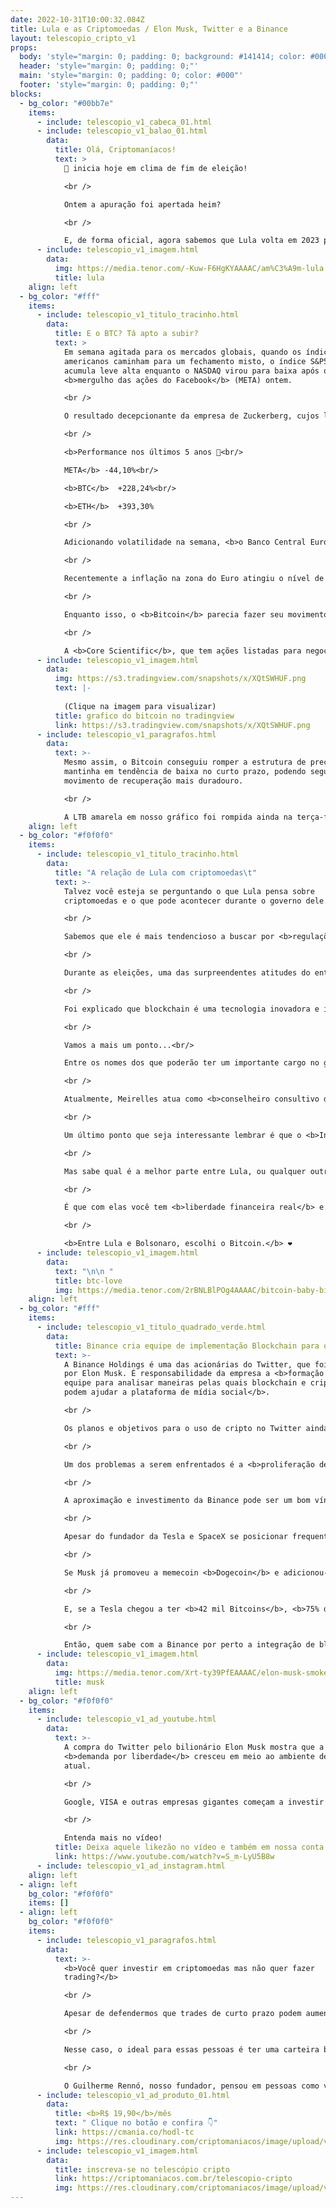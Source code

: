 ```yaml
---
date: 2022-10-31T10:00:32.084Z
title: Lula e as Criptomoedas / Elon Musk, Twitter e a Binance
layout: telescopio_cripto_v1
props:
  body: 'style="margin: 0; padding: 0; background: #141414; color: #000"'
  header: 'style="margin: 0; padding: 0;"'
  main: 'style="margin: 0; padding: 0; color: #000"'
  footer: 'style="margin: 0; padding: 0;"'
blocks:
  - bg_color: "#00bb7e"
    items:
      - include: telescopio_v1_cabeca_01.html
      - include: telescopio_v1_balao_01.html
        data:
          title: Olá, Criptomaníacos!
          text: >
            🔭 inicia hoje em clima de fim de eleição!

            <br />

            Ontem a apuração foi apertada heim?

            <br />

            E, de forma oficial, agora sabemos que Lula volta em 2023 para 4 anos à frente do governo do Brasil. Mas qual a relação dele com criptos?
      - include: telescopio_v1_imagem.html
        data:
          img: https://media.tenor.com/-Kuw-F6HgKYAAAAC/am%C3%A9m-lula.gif
          title: lula
    align: left
  - bg_color: "#fff"
    items:
      - include: telescopio_v1_titulo_tracinho.html
        data:
          title: E o BTC? Tá apto a subir?
          text: >
            Em semana agitada para os mercados globais, quando os índices
            americanos caminham para um fechamento misto, o índice S&P500
            acumula leve alta enquanto o NASDAQ virou para baixa após o
            <b>mergulho das ações do Facebook</b> (META) ontem.

            <br />

            O resultado decepcionante da empresa de Zuckerberg, cujos lucros caíram mais da metade frente ao mesmo período do ano passado, fez suas ações perderem 1/4 do seu valor de mercado ontem e 75% desde a máxima registrada.

            <br />

            <b>Performance nos últimos 5 anos 👀<br/>

            META</b> -44,10%<br/>

            <b>BTC</b> 	+228,24%<br/>

            <b>ETH</b> 	+393,30%

            <br />

            Adicionando volatilidade na semana, <b>o Banco Central Europeu aumentou ontem suas taxas de juros em 0,75% novamente</b>, levando ao maior patamar desde 2009, além de comunicar a intenção de continuar o movimento até controlar a inflação.

            <br />

            Recentemente a inflação na zona do Euro atingiu o nível de 10%, pressionada principalmente pelo custo de energia, enquanto a meta do BCE é de apenas 2%. 🤯

            <br />

            Enquanto isso, o <b>Bitcoin</b> parecia fazer seu movimento à parte, chegando a acumular mais de <b>7% de valorização</b> na semana, mas acabou sendo impactado pelos eventos mencionados, bem como a <b>iminente falência do seu maior minerador</b>.

            <br />

            A <b>Core Scientific</b>, que tem ações listadas para negociação na NASDAQ e caíram 78% ontem, disse que pode não ser capaz de honrar com pagamentos nos próximos dias e há a chance da entrada de pedido de falência junto aos órgãos americanos.
      - include: telescopio_v1_imagem.html
        data:
          img: https://s3.tradingview.com/snapshots/x/XQtSWHUF.png
          text: |-
            
            (Clique na imagem para visualizar)
          title: grafico do bitcoin no tradingview
          link: https://s3.tradingview.com/snapshots/x/XQtSWHUF.png
      - include: telescopio_v1_paragrafos.html
        data:
          text: >-
            Mesmo assim, o Bitcoin conseguiu romper a estrutura de preços que o
            mantinha em tendência de baixa no curto prazo, podendo seguir em
            movimento de recuperação mais duradouro.

            <br />

            A LTB amarela em nosso gráfico foi rompida ainda na terça-feira, levando inclusive à superação do último topo local em US$20.500, <b>confirmando uma tendência de alta no curto prazo</b> pela análise técnica clássica.
    align: left
  - bg_color: "#f0f0f0"
    items:
      - include: telescopio_v1_titulo_tracinho.html
        data:
          title: "A relação de Lula com criptomoedas\t"
          text: >-
            Talvez você esteja se perguntando o que Lula pensa sobre
            criptomoedas e o que pode acontecer durante o governo dele. 

            <br />

            Sabemos que ele é mais tendencioso a buscar por <b>regulações</b>, mas tentamos buscar alguns fatos que mostrem a relação do futuro presidente com os ativos digitais. Bora ver?

            <br />

            Durante as eleições, uma das surpreendentes atitudes do então candidato à presidência foi o anúncio do <b>registro do seu plano de governo em blockchain</b>, sendo a rede escolhida a da <b>Decred</b>. 

            <br />

            Foi explicado que blockchain é uma tecnologia inovadora e incorruptível, apontando-a como solução para cidades inteligentes e governos transparentes.

            <br />

            Vamos a mais um ponto...<br/>

            Entre os nomes dos que poderão ter um importante cargo no governo Lula, temos <b>Henrique Meirelles</b>, que foi o presidente do Banco Central durante os governos do petista, além de ter atuado como Ministro da Fazenda no Governo Michel Temer.

            <br />

            Atualmente, Meirelles atua como <b>conselheiro consultivo da corretora Binance aqui no Brasil</b>.

            <br />

            Um último ponto que seja interessante lembrar é que o <b>Instituto Lula ministrou aulas sobre Bitcoin e NFT</b>. No curso de economia digital da instituição, as tecnologias de criptomoedas faziam parte de um de seus módulos.

            <br />

            Mas sabe qual é a melhor parte entre Lula, ou qualquer outro político, e as criptomoedas? 

            <br />

            É que com elas você tem <b>liberdade financeira real</b> e não fica refém de nenhum sistema político.

            <br />

            <b>Entre Lula e Bolsonaro, escolhi o Bitcoin.</b> ❤️
      - include: telescopio_v1_imagem.html
        data:
          text: "\n\n "
          title: btc-love
          img: https://media.tenor.com/2rBNLBlPOg4AAAAC/bitcoin-baby-bitcoin.gif
    align: left
  - bg_color: "#fff"
    items:
      - include: telescopio_v1_titulo_quadrado_verde.html
        data:
          title: Binance cria equipe de implementação Blockchain para o Twitter
          text: >-
            A Binance Holdings é uma das acionárias do Twitter, que foi comprado
            por Elon Musk. É responsabilidade da empresa a <b>formação de uma
            equipe para analisar maneiras pelas quais blockchain e criptomoedas
            podem ajudar a plataforma de mídia social</b>. 

            <br />

            Os planos e objetivos para o uso de cripto no Twitter ainda estão sendo desenhados, estando em estágios iniciais. 

            <br />

            Um dos problemas a serem enfrentados é a <b>proliferação de contas de bots nos últimos anos</b>. Alguma solução on-chain será idealizada para minimizar o uso de contas fakes no Twitter, que chega a um número tão grande que Musk chegou a tentar cancelar a sua compra.

            <br />

            A aproximação e investimento da Binance pode ser um bom vínculo da rede social com as criptomoedas.

            <br />

            Apesar do fundador da Tesla e SpaceX se posicionar frequentemente sobre as criptomoedas, por vezes suas atitudes parecem contraditórias.

            <br />

            Se Musk já promoveu a memecoin <b>Dogecoin</b> e adicionou-a como forma de pagamento da Tesla, ele <b>removeu</b> o ativo dois meses depois alegando que não era um projeto ambientalmente sustentável.

            <br />

            E, se a Tesla chegou a ter <b>42 mil Bitcoins</b>, <b>75% deles foram vendidos nesse ano, mesmo no prejuízo</b>.

            <br />

            Então, quem sabe com a Binance por perto a integração de blockchain e cripto no Twitter seja feita de forma mais consistente e segura, né Musk?
      - include: telescopio_v1_imagem.html
        data:
          img: https://media.tenor.com/Xrt-ty39PfEAAAAC/elon-musk-smoke.gif
          title: musk
    align: left
  - bg_color: "#f0f0f0"
    items:
      - include: telescopio_v1_ad_youtube.html
        data:
          text: >-
            A compra do Twitter pelo bilionário Elon Musk mostra que a
            <b>demanda por liberdade</b> cresceu em meio ao ambiente de censura
            atual. 

            <br />

            Google, VISA e outras empresas gigantes começam a investir pesado em infraestrutura para suportar a adoção de criptomoedas... e esse é um enorme sinal de compra.

            <br />

            Entenda mais no vídeo!
          title: Deixa aquele likezão no vídeo e também em nossa conta do Twitter!
          link: https://www.youtube.com/watch?v=S_m-LyU5B8w
      - include: telescopio_v1_ad_instagram.html
    align: left
  - align: left
    bg_color: "#f0f0f0"
    items: []
  - align: left
    bg_color: "#f0f0f0"
    items:
      - include: telescopio_v1_paragrafos.html
        data:
          text: >-
            <b>Você quer investir em criptomoedas mas não quer fazer
            trading?</b>

            <br />

            Apesar de defendermos que trades de curto prazo podem aumentar sua rentabilidade, entendemos que nem todo mundo tem o tempo disponível pra operar.

            <br />

            Nesse caso, o ideal para essas pessoas é ter uma carteira bem fundamentada para o longo prazo, cujo objetivo seja acumular Bitcoins.

            <br />

            O Guilherme Rennó, nosso fundador, pensou em pessoas como você e decidiu criar a Carteira HODL, voltada para quem quer dar o primeiro passo no mercado cripto sem se preocupar em operar todo dia.
      - include: telescopio_v1_ad_produto_01.html
        data:
          title: <b>R$ 19,90</b>/mês
          text: " Clique no botão e confira 👇"
          link: https://cmania.co/hodl-tc
          img: https://res.cloudinary.com/criptomaniacos/image/upload/v1661372975/telescopio/produtos/logo_carteira_hodl_mhzjq6.png
      - include: telescopio_v1_imagem.html
        data:
          title: inscreva-se no telescópio cripto
          link: https://criptomaniacos.com.br/telescopio-cripto
          img: https://res.cloudinary.com/criptomaniacos/image/upload/v1662133224/telescopio/inscreva-se-telescopio.png
---
```

